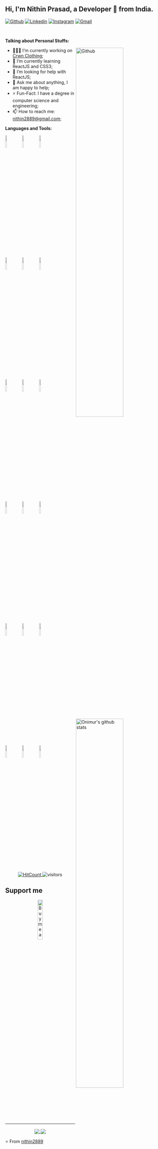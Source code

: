 <!-- Your title -->
## Hi, I'm Nithin Prasad, a Developer 🚀 from India.

<!-- Your badges
You can use the website to generate badges: https://shields.io/
-->

[![Github](https://img.shields.io/badge/-Github-000?style=flat&logo=Github&logoColor=white)](https://github.com/nithin2889)
[![Linkedin](https://img.shields.io/badge/-LinkedIn-blue?style=flat&logo=Linkedin&logoColor=white)](https://www.linkedin.com/in/nithpras/)
[![Instagram](https://img.shields.io/badge/-Instagram-c13584?style=flat&labelColor=c13584&logo=instagram&logoColor=white)](https://www.instagram.com/i_nithin/)
[![Gmail](https://img.shields.io/badge/-Gmail-c14438?style=flat&logo=Gmail&logoColor=white)](mailto:nithin2889@gmail.com)

&nbsp;

<!-- Talking about you -->
**Talking about Personal Stuffs:**

<!-- Any image aligned to the right. Beware the width -->
<img width="55%" align="right" alt="Github" src="https://raw.githubusercontent.com/onimur/.github/master/.resources/git-header.svg" />

- 👨🏽‍💻 I’m currently working on [Crwn Clothing](https://github.com/nithin2889/crwn-clothing);
- 🌱 I’m currently learning ReactJS and CSS3; 
- 🤔 I’m looking for help with ReactJS;
- 💬 Ask me about anything, I am happy to help;
- ⚡️ Fun-Fact: I have a degree in computer science and engineering;
- 📫 How to reach me: nithin2889@gmail.com;

**Languages and Tools:** 

<!-- Your github readme stats
You can use this api: https://github.com/anuraghazra/github-readme-stats
-->
<p>
  <a href="https://github.com/nithin2889/handle-path-oz">
    <img width="55%" align="right" alt="Onimur's github stats" src="https://github-readme-stats.vercel.app/api?username=nithin2889&show_icons=true&hide_border=true" />
  </a>
  
  <!-- Your languages and tools. Be careful with the alignment. 
  You can use this sites to get logos: https://www.vectorlogo.zone or https://simpleicons.org/
  -->
  <code><img width="10%" src="https://www.vectorlogo.zone/logos/java/java-ar21.svg"></code>
  <code><img width="10%" src="https://www.vectorlogo.zone/logos/android/android-ar21.svg"></code>
  <code><img width="10%" src="https://www.vectorlogo.zone/logos/cucumberio/cucumberio-ar21.svg"></code>
  <br />
  <code><img width="10%" src="https://www.vectorlogo.zone/logos/devto/devto-ar21.svg"></code>
  <code><img width="10%" src="https://www.vectorlogo.zone/logos/git-scm/git-scm-ar21.svg"></code>
  <code><img width="10%" src="https://www.vectorlogo.zone/logos/json/json-ar21.svg"></code>
  <br />
  <code><img width="10%" src="https://www.vectorlogo.zone/logos/graphql/graphql-ar21.svg"></code>
  <code><img width="10%" src="https://www.vectorlogo.zone/logos/postgresql/postgresql-ar21.svg"></code>
  <code><img width="10%" src="https://www.vectorlogo.zone/logos/firebase/firebase-ar21.svg"></code>
  <br />
  <code><img width="10%" src="https://www.vectorlogo.zone/logos/git-scm/git-scm-ar21.svg"></code>
  <code><img width="10%" src="https://www.vectorlogo.zone/logos/yaml/yaml-ar21.svg"></code>
  <code><img width="10%" src="https://www.vectorlogo.zone/logos/gnu_bash/gnu_bash-ar21.svg"></code>
  <br />
  <code><img width="10%" src="https://www.vectorlogo.zone/logos/javascript/javascript-ar21.svg"></code>
  <code><img width="10%" src="https://www.vectorlogo.zone/logos/webcomponents/webcomponents-ar21.svg"></code>
  <code><img width="10%" src="https://www.vectorlogo.zone/logos/reactjs/reactjs-ar21.svg"></code>
  <br />
  <code><img width="10%" src="https://www.vectorlogo.zone/logos/npmjs/npmjs-ar21.svg"></code>
  <code><img width="10%" src="https://www.vectorlogo.zone/logos/sass-lang/sass-lang-ar21.svg"></code>
  <code><img width="10%" src="https://www.vectorlogo.zone/logos/twilio/twilio-ar21.svg"></code>
</p>

<!-- Your hits or visitors
site: http://hits.dwyl.com or https://visitor-badge.glitch.me
Both apis are in trouble due to the number of requests, if you know any other to register visitors, great
-->
<p align="center">
  <a href="http://hits.dwyl.com/nithin2889/nithin2889" target="_blank">
    <img align="center" alt="HitCount" src="http://hits.dwyl.com/nithin2889/nithin2889.svg" />
  </a>
    <img align="center" alt="visitors" src="https://visitor-badge.glitch.me/badge?page_id=nithin2889.nithin2889" />
</p>

## Support me
<!-- Your support, if you have it 
I created these images, feel free to use them.
-->
<p align="center">
  <a href="https://www.buymeacoffee.com/nithpras" target="_blank">
      <img width="18%" alt="Buy me a coffee" src="https://raw.githubusercontent.com/onimur/.github/master/.resources/support-buy-coffee.png"/>
  </a>
</p>

---

<!-- Its main projects -->
<p align="center">
  <a href="https://github.com/nithin2889/crwn-clothing">
    <img align="center" src="https://github-readme-stats.vercel.app/api/pin/?username=nithin&repo=crwn-clothing" />
  </a>
  <a href="https://github.com/nithin2889/monsters-rolodex">
    <img align="center" src="https://github-readme-stats.vercel.app/api/pin/?username=nithin2889&repo=monsters-rolodex" />
  </a>
</p>

<!-- This readme was created by Nithin Prasad - https://github.com/nithin2889 -->
⭐️ From [nithin2889](https://github.com/nithin2889)
